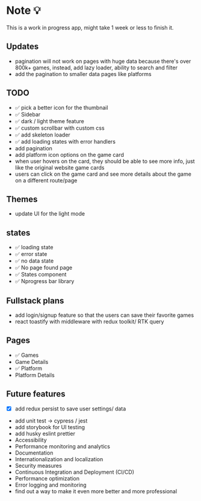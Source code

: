 # Note 💡

This is a work in progress app, might take 1 week or less to finish it.

## Updates

* pagination will not work on pages with huge data because there's over 800k+ games, instead, add lazy loader, ability to search and filter
* add the pagination to smaller data pages like platforms

## TODO

* ✅ pick a better icon for the thumbnail
* ✅ Sidebar
* ✅ dark / light theme feature
* ✅ custom scrollbar with custom css
* ✅ add skeleton loader
* ✅ add loading states with error handlers
* add pagination
* add platform icon options on the game card
* when user hovers on the card, they should be able to see more info, just like the original website game cards
* users can click on the game card and see more details about the game on a different route/page

## Themes

* update UI for the light mode

## states

* ✅ loading state
* ✅ error state
* ✅ no data state
* ✅ No page found page
* ✅ States component
* ✅ Nprogress bar library

## Fullstack plans

* add login/signup feature so that the users can save their favorite games
* react toastify with middleware with redux toolkit/ RTK query

## Pages

* ✅ Games
* Game Details
* ✅ Platform
* Platform Details

## Future features

* [x] add redux persist to save user settings/ data
* add unit test -> cypress / jest
* add storybook for UI testing
* add husky eslint prettier
* Accessibility
* Performance monitoring and analytics
* Documentation
* Internationalization and localization
* Security measures
* Continuous Integration and Deployment (CI/CD)
* Performance optimization
* Error logging and monitoring
* find out a way to make it even more better and more professional
